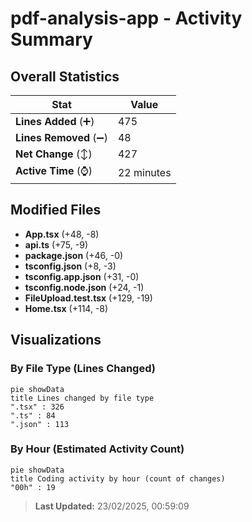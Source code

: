 # pdf-analysis-app - Activity Summary 

## Overall Statistics

| Stat                   | Value                                                             |
| ---------------------- | ----------------------------------------------------------------- |
| **Lines Added** (➕)   | 475                                          |
| **Lines Removed** (➖) | 48                                        |
| **Net Change** (↕)    | 427                |
| **Active Time** (⌚)   | 22 minutes |


## Modified Files
- **App.tsx** (+48, -8)
- **api.ts** (+75, -9)
- **package.json** (+46, -0)
- **tsconfig.json** (+8, -3)
- **tsconfig.app.json** (+31, -0)
- **tsconfig.node.json** (+24, -1)
- **FileUpload.test.tsx** (+129, -19)
- **Home.tsx** (+114, -8)

## Visualizations

### By File Type (Lines Changed)

```mermaid
pie showData
title Lines changed by file type
".tsx" : 326
".ts" : 84
".json" : 113
```

### By Hour (Estimated Activity Count)

```mermaid
pie showData
title Coding activity by hour (count of changes)
"00h" : 19
```


> **Last Updated:** 23/02/2025, 00:59:09